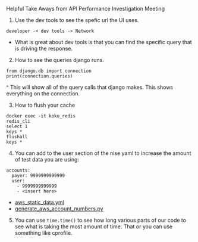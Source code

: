 Helpful Take Aways from API Performance Investigation Meeting
1. Use the dev tools to see the spefic url the UI uses.
```
developer -> dev tools -> Network
```
- What is great about dev tools is that you can find the specific query that is driving the response.

2. How to see the queries django runs.
```
from django.db import connection
print(connection.queries)
```
^ This will show all of the query calls that django makes. This shows everything on the connection.


3. How to flush your cache
```
docker exec -it koku_redis
redis_cli
select 1
keys *
flushall
keys *
```

4. You can add to the user section of the nise yaml to increase the amount of test data you are using:
```
accounts:
  payer: 9999999999999
  user:
    - 9999999999999
    - <insert here>
```

- [aws_static_data.yml](linked_files/aws_static_data.yml)
- [generate_aws_account_numbers.py](linked_files/generate_aws_account_numbers.py)

5. You can use `time.time()` to see how long various parts of our code to see what is taking the most amount of time. That or you can use something like cprofile.

